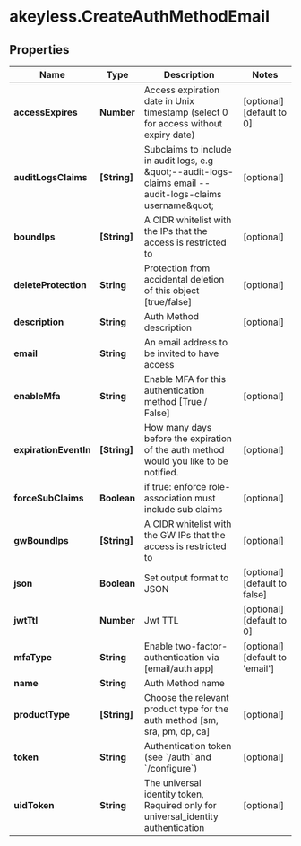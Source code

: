 # akeyless.CreateAuthMethodEmail

## Properties

Name | Type | Description | Notes
------------ | ------------- | ------------- | -------------
**accessExpires** | **Number** | Access expiration date in Unix timestamp (select 0 for access without expiry date) | [optional] [default to 0]
**auditLogsClaims** | **[String]** | Subclaims to include in audit logs, e.g \&quot;--audit-logs-claims email --audit-logs-claims username\&quot; | [optional] 
**boundIps** | **[String]** | A CIDR whitelist with the IPs that the access is restricted to | [optional] 
**deleteProtection** | **String** | Protection from accidental deletion of this object [true/false] | [optional] 
**description** | **String** | Auth Method description | [optional] 
**email** | **String** | An email address to be invited to have access | 
**enableMfa** | **String** | Enable MFA for this authentication method [True / False] | [optional] 
**expirationEventIn** | **[String]** | How many days before the expiration of the auth method would you like to be notified. | [optional] 
**forceSubClaims** | **Boolean** | if true: enforce role-association must include sub claims | [optional] 
**gwBoundIps** | **[String]** | A CIDR whitelist with the GW IPs that the access is restricted to | [optional] 
**json** | **Boolean** | Set output format to JSON | [optional] [default to false]
**jwtTtl** | **Number** | Jwt TTL | [optional] [default to 0]
**mfaType** | **String** | Enable two-factor-authentication via [email/auth app] | [optional] [default to &#39;email&#39;]
**name** | **String** | Auth Method name | 
**productType** | **[String]** | Choose the relevant product type for the auth method [sm, sra, pm, dp, ca] | [optional] 
**token** | **String** | Authentication token (see &#x60;/auth&#x60; and &#x60;/configure&#x60;) | [optional] 
**uidToken** | **String** | The universal identity token, Required only for universal_identity authentication | [optional] 


